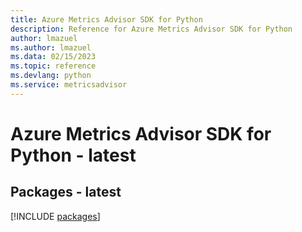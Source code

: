 ```yaml
---
title: Azure Metrics Advisor SDK for Python
description: Reference for Azure Metrics Advisor SDK for Python
author: lmazuel
ms.author: lmazuel
ms.data: 02/15/2023
ms.topic: reference
ms.devlang: python
ms.service: metricsadvisor
---
```

# Azure Metrics Advisor SDK for Python - latest
## Packages - latest
[!INCLUDE [packages](metrics-advisor-index.md)]
